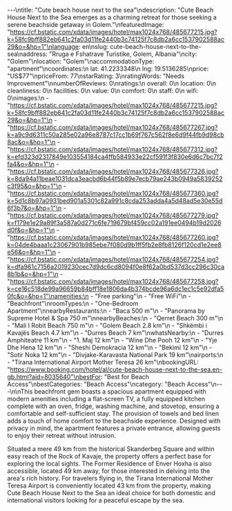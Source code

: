 ---\ntitle: "Cute beach house next to the sea"\ndescription: "Cute Beach House Next to the Sea emerges as a charming retreat for those seeking a serene beachside getaway in Golem."\nfeaturedImage: "https://cf.bstatic.com/xdata/images/hotel/max1024x768/485677215.jpg?k=58fc9bff882eb641c2fa03d11fe2440b3c74125f7c8db2a6cc1537902588ac29&o=&hp=1"\nlanguage: en\nslug: cute-beach-house-next-to-the-sea\naddress: "Rruga e Fshatrave Turistike, Golem, Albania"\ncity: "Golem"\nlocation: "Golem"\naccommodationType: "apartment"\ncoordinates:\n  lat: 41.2233348\n  lng: 19.5136285\nprice: "US$77"\npriceFrom: 77\nstarRating: 3\nratingWords: "Needs Improvement"\nnumberOfReviews: 0\nratings:\n  overall: 0\n  location: 0\n  cleanliness: 0\n  facilities: 0\n  value: 0\n  comfort: 0\n  staff: 0\n  wifi: 0\nimages:\n  - "https://cf.bstatic.com/xdata/images/hotel/max1024x768/485677215.jpg?k=58fc9bff882eb641c2fa03d11fe2440b3c74125f7c8db2a6cc1537902588ac29&o=&hp=1"\n  - "https://cf.bstatic.com/xdata/images/hotel/max1024x768/485677267.jpg?k=a9c9d6311c50a285e02a96e8787c17cc1b69f767c562f8e6d9f44fb9d98cb8ac&o=&hp=1"\n  - "https://cf.bstatic.com/xdata/images/hotel/max1024x768/485677312.jpg?k=efd323d2317849e103554184ca4ffb584933e22cf591f3f830e6d6c7bc7f2fa4&o=&hp=1"\n  - "https://cf.bstatic.com/xdata/images/hotel/max1024x768/485677326.jpg?k=8da94a11beae1031dca3eacbd6b44f5b89e7ecb79ae243b0949a5839252c3f95&o=&hp=1"\n  - "https://cf.bstatic.com/xdata/images/hotel/max1024x768/485677360.jpg?k=5d1c8b97a0931bed901a5301c82a991c8cda253adda4a5d48ad5e30e55d6f3b7&o=&hp=1"\n  - "https://cf.bstatic.com/xdata/images/hotel/max1024x768/485677279.jpg?k=f179e1e29a89f3a587a0d271c6fe719679bf459cc02a191ee0494b19d2026d0f&o=&hp=1"\n  - "https://cf.bstatic.com/xdata/images/hotel/max1024x768/485677260.jpg?k=04de4baaa1c23067901b985ebe7f080d9b1ff5fb2e8fb8126f120cd1e2ee8e56&o=&hp=1"\n  - "https://cf.bstatic.com/xdata/images/hotel/max1024x768/485677254.jpg?k=dfa961c7156a2019230cec7d9dc6cd8094f0e8f62a0bd537d3cc296c30ca8b1b&o=&hp=1"\n  - "https://cf.bstatic.com/xdata/images/hotel/max1024x768/485677258.jpg?k=ce16c518de99a96659b84bff18e1806da4b374bcde96a6dc1ec1c5e92dfa50fc&o=&hp=1"\namenities:\n  - "Free parking"\n  - "Free WiFi"\n  - "Beachfront"\nroomTypes:\n  - "One-Bedroom Apartment"\nnearbyRestaurants:\n  - "Baca 500 m"\n  - "Panorama by Supreme Hotel & Spa 750 m"\nnearbyBeaches:\n  - "Qerret Beach 300 m"\n  - "Mali I Robit Beach 750 m"\n  - "Golem Beach 2.8 km"\n  - "Shkëmbi i Kavajës Beach 4.7 km"\n  - "Durres Beach 7 km"\nwhatsNearby:\n  - "Durres Amphiteatre 11 km"\n  - "1. Maj 12 km"\n  - "Wine Dhe Pooh 12 km"\n  - "Yje Dhe Hena 12 km"\n  - "Sheshi Demokracia 12 km"\n  - "Bekimi 12 km"\n  - "Sotir Noka 12 km"\n  - "Divjake-Karavasta National Park 19 km"\nairports:\n  - "Tirana International Airport Mother Teresa 26 km"\nbookingURL: "https://www.booking.com/hotel/al/cute-beach-house-next-to-the-sea.en-gb.html?aid=8035640"\nbestFor: "Best for Beach Access"\nbestCategories: "Beach Access"\ncategory: "Beach Access"\n---\n\nThis beachfront gem boasts a spacious apartment equipped with modern amenities including a flat-screen TV, a fully equipped kitchen complete with an oven, fridge, washing machine, and stovetop, ensuring a comfortable and self-sufficient stay. The provision of towels and bed linen adds a touch of home comfort to the beachside experience. Designed with privacy in mind, the apartment features a private entrance, allowing guests to enjoy their retreat without intrusion.

Situated a mere 49 km from the historical Skanderbeg Square and within easy reach of the Rock of Kavaje, the property offers a perfect base for exploring the local sights. The Former Residence of Enver Hoxha is also accessible, located 49 km away, for those interested in delving into the area's rich history. For travelers flying in, the Tirana International Mother Teresa Airport is conveniently located 43 km from the property, making Cute Beach House Next to the Sea an ideal choice for both domestic and international visitors looking for a peaceful escape by the sea.
